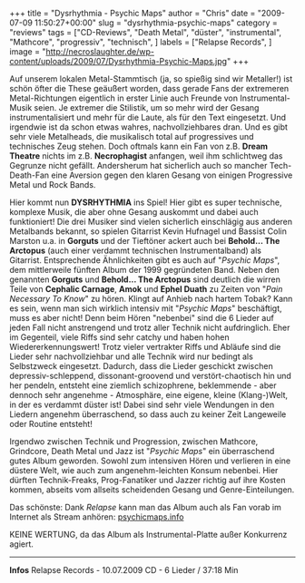 +++
title = "Dysrhythmia - Psychic Maps"
author = "Chris"
date = "2009-07-09 11:50:27+00:00"
slug = "dysrhythmia-psychic-maps"
category = "reviews"
tags = ["CD-Reviews", "Death Metal", "düster", "instrumental", "Mathcore", "progressiv", "technisch", ]
labels = ["Relapse Records", ]
image = "http://necroslaughter.de/wp-content/uploads/2009/07/Dysrhythmia-Psychic-Maps.jpg"
+++

Auf unserem lokalen Metal-Stammtisch (ja, so spießig sind wir Metaller!) ist schön öfter die These geäußert worden, dass gerade Fans der extremeren Metal-Richtungen eigentlich in erster Linie auch Freunde von Instrumental-Musik seien. Je extremer die Stilistik, um so mehr wird der Gesang instrumentalisiert und mehr für die Laute, als für den Text eingesetzt. Und irgendwie ist da schon etwas wahres, nachvollziehbares dran.
Und es gibt sehr viele Metalheads, die musikalisch total auf progressives und technisches Zeug stehen. Doch oftmals kann ein Fan von z.B. **Dream Theatre** nichts im z.B. **Necrophagist** anfangen, weil ihm schlichtweg das Gegrunze nicht gefällt. Andersherum hat sicherlich auch so mancher Tech-Death-Fan eine Aversion gegen den klaren Gesang von einigen Progressive Metal und Rock Bands.

Hier kommt nun **DYSRHYTHMIA** ins Spiel! Hier gibt es super technische, komplexe Musik, die aber ohne Gesang auskommt und dabei auch funktioniert! Die drei Musiker sind vielen sicherlich einschlägig aus anderen Metalbands bekannt, so spielen Gitarrist Kevin Hufnagel und Bassist Colin Marston u.a. in **Gorguts** und der Tieftöner ackert auch bei **Behold... The Arctopus** (auch einer verdammt technischen Instrumentalband) als Gitarrist. Entsprechende Ähnlichkeiten gibt es auch auf "_Psychic Maps_", dem mittlerweile fünften Album der 1999 gegründeten Band. Neben den genannten **Gorguts** und **Behold... The Arctopus** sind deutlich die wirren Teile von **Cephalic Carnage**, **Amok** und **Ephel Duath** zu Zeiten von "_Pain Necessary To Know_" zu hören.
Klingt auf Anhieb nach hartem Tobak? Kann es sein, wenn man sich wirklich intensiv mit "_Psychic Maps_" beschäftigt, muss es aber nicht! Denn beim Hören "nebenbei" sind die 6 Lieder auf jeden Fall nicht anstrengend und trotz aller Technik nicht aufdringlich. Eher im Gegenteil, viele Riffs sind sehr catchy und haben hohen Wiedererkennungswert! Trotz vieler vertrakter Riffs und Abläufe sind die Lieder sehr nachvollziehbar und alle Technik wird nur bedingt als Selbstzweck eingesetzt. Dadurch, dass die Lieder geschickt zwischen depressiv-schleppend, dissonant-groovend und verstört-chaotisch hin und her pendeln, entsteht eine ziemlich schizophrene, beklemmende - aber dennoch sehr angenehme - Atmosphäre, eine eigene, kleine (Klang-)Welt, in der es verdammt düster ist! Dabei sind sehr viele Wendungen in den Liedern angenehm überraschend, so dass auch zu keiner Zeit Langeweile oder Routine entsteht!

Irgendwo zwischen Technik und Progression, zwischen Mathcore, Grindcore, Death Metal und Jazz ist "_Psychic Maps_" ein überraschend gutes Album geworden. Sowohl zum intensiven Hören und verlieren in eine düstere Welt, wie auch zum angenehm-leichten Konsum nebenbei. Hier dürften Technik-Freaks, Prog-Fanatiker und Jazzer richtig auf ihre Kosten kommen, abseits vom allseits scheidenden Gesang und Genre-Einteilungen.

Das schönste: Dank _Relapse_ kann man das Album auch als Fan vorab im Internet als Stream anhören: <a href="http://psychicmaps.info/">psychicmaps.info</a>

KEINE WERTUNG, da das Album als Instrumental-Platte außer Konkurrenz agiert.



---
**Infos**
Relapse Records - 10.07.2009
CD - 6 Lieder / 37:18 Min
